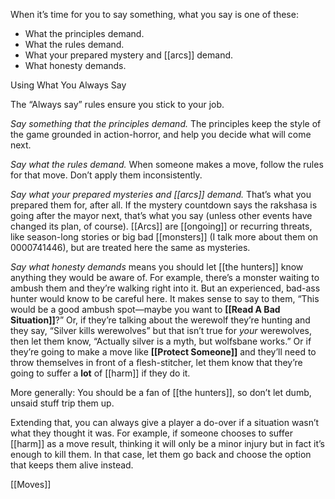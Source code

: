 
When it’s time for you to say something, what you say is one of these:

- What the principles demand.
- What the rules demand.
- What your prepared mystery and [[arcs]] demand.
- What honesty demands.

Using What You Always Say

The “Always say” rules ensure you stick to your job.

*Say something that the principles demand.* The principles keep the style of the game grounded in action-horror, and help you decide what will come next.

*Say what the rules demand.* When someone makes a move, follow the rules for that move. Don’t apply them inconsistently.

*Say what your prepared mysteries and [[arcs]] demand.* That’s what you prepared them for, after all. If the mystery countdown says the rakshasa is going after the mayor next, that’s what you say (unless other events have changed its plan, of course). [[Arcs]] are [[ongoing]] or recurring threats, like season-long stories or big bad [[monsters]] (I talk more about them on 0000741446), but are treated here the same as mysteries.

*Say what honesty demands* means you should let [[the hunters]] know anything they would be aware of. For example, there’s a monster waiting to ambush them and they’re walking right into it. But an experienced, bad-ass hunter would know to be careful here. It makes sense to say to them, “This would be a good ambush spot—maybe you want to **[[Read A Bad Situation]]**?” Or, if they’re talking about the werewolf they’re hunting and they say, “Silver kills werewolves” but that isn’t true for *your* werewolves, then let them know, “Actually silver is a myth, but wolfsbane works.” Or if they’re going to make a move like **[[Protect Someone]]** and they’ll need to throw themselves in front of a flesh-stitcher, let them know that they’re going to suffer a **lot** of [[harm]] if they do it.

More generally: You should be a fan of [[the hunters]], so don’t let dumb, unsaid stuff trip them up.

Extending that, you can always give a player a do-over if a situation wasn’t what they thought it was. For example, if someone chooses to suffer [[harm]] as a move result, thinking it will only be a minor injury but in fact it’s enough to kill them. In that case, let them go back and choose the option that keeps them alive instead.

[[Moves]]
